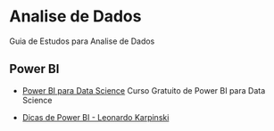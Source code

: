 # Analise de Dados
Guia de Estudos para Analise de Dados


## Power BI

* [Power BI para Data Science](https://www.datascienceacademy.com.br/course?courseid=microsoft-power-bi-para-data-science) Curso Gratuito de Power BI para Data Science

* [Dicas de Power BI - Leonardo Karpinski](https://cursos.aprendapowerbi.com.br/conteudos-gratuitos/)
